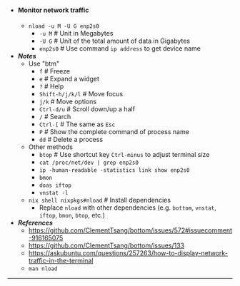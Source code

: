 - #### Monitor network traffic
    - `nload -u M -U G enp2s0`
        - `-u M` # Unit in Megabytes
        - `-U G` # Unit of the total amount of data in Gigabytes
        - `enp2s0` # Use command `ip address` to get device name
- ***Notes***
    - Use "btm"
        - `f` # Freeze
        - `e` # Expand a widget
        - `?` # Help
        - `Shift-h/j/k/l` # Move focus
        - `j/k` # Move options
        - `Ctrl-d/u` # Scroll down/up a half
        - `/` # Search
        - `Ctrl-[` # The same as `Esc`
        - `P` # Show the complete command of process name
        - `dd` # Delete a process
    - Other methods
        - `btop` # Use shortcut key `Ctrl-minus` to adjust terminal size
        - `cat /proc/net/dev | grep enp2s0`
        - `ip -human-readable -statistics link show enp2s0`
        - `bmon`
        - `doas iftop`
        - `vnstat -l`
    - `nix shell nixpkgs#nload` # Install dependencies
        - Replace `nload` with other dependencies (e.g. `bottom`, `vnstat`, `iftop`, `bmon`, `btop`, etc.)
- ***References***
    - https://github.com/ClementTsang/bottom/issues/572#issuecomment-916165075
    - https://github.com/ClementTsang/bottom/issues/133
    - https://askubuntu.com/questions/257263/how-to-display-network-traffic-in-the-terminal
    - `man nload`
- ---
